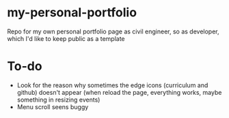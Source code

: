# my-personal-portfolio
Repo for my own personal portfolio page as civil engineer, so as developer, which I'd like to keep public as a template

# To-do
- Look for the reason why sometimes the edge icons (curriculum and github) doesn't appear (when reload the page, everything works, maybe something in resizing events)
- Menu scroll seens buggy
